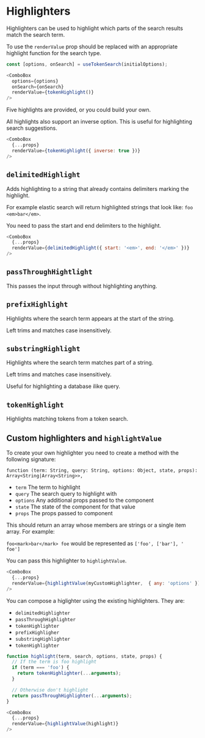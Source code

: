# Highlighters

Highlighters can be used to highlight which parts of the search results match the search term.

To use the `renderValue` prop should be replaced with an appropriate highlight function for the search type.

```js
const [options, onSearch] = useTokenSearch(initialOptions);

<ComboBox
  options={options}
  onSearch={onSearch}
  renderValue={tokenHighlight()}
/>
```

Five highlights are provided, or you could build your own.

All highlights also support an inverse option.  This is useful for highlighting search suggestions.

```js
<ComboBox
  {...props}
  renderValue={tokenHighlight({ inverse: true })}
/>
```

## `delimitedHighlight`

Adds highlighting to a string that already contains delimiters marking the highlight.

For example elastic search will return highlighted strings that look like:
`foo <em>bar</em>`.

You need to pass the start and end delimiters to the highlight.

```js
<ComboBox
  {...props}
  renderValue={delimitedHighlight({ start: '<em>', end: '</em>' })}
/>
```

## `passThroughHightlight`

This passes the input through without highlighting anything.

## `prefixHighlight`

Highlights where the search term appears at the start of the string.

Left trims and matches case insensitively.

## `substringHighlight`

Highlights where the search term matches part of a string.

Left trims and matches case insensitively.

Useful for highlighting a database ilike query.

## `tokenHighlight`

Highlights matching tokens from a token search.

## Custom highlighters and `highlightValue`

To create your own highlighter you need to create a method with the following signature:

`function (term: String, query: String, options: Object, state, props): Array<String|Array<String>>,`

- `term` The term to highlight
- `query` The search query to highlight with
- `options` Any additional props passed to the component
- `state` The state of the component for that value
- `props` The props passed to component

This should return an array whose members are strings or a single item array.  For example:

`foo<mark>bar</mark> foe` would be represented as `['foo', ['bar'], ' foe']`

You can pass this highlighter to `highlightValue`.

```javascript
<ComboBox
  {...props}
  renderValue={highlightValue(myCustomHighlighter,  { any: 'options' })}
/>
```

You can compose a higlighter using the existing highlighters.  They are:

- `delimitedHighlighter`
- `passThroughHighlighter`
- `tokenHighlighter`
- `prefixHighligher`
- `substringHighlighter`
- `tokenHighlighter`

```javascript
function highlight(term, search, options, state, props) {
  // If the term is foo highlight
  if (term === 'foo') {
    return tokenHighlighter(...arguments);
  }

  // Otherwise don't highlight
  return passThroughHighlighter(...arguments);
}

<ComboBox
  {...props}
  renderValue={highlightValue(highlight)}
/>
```
